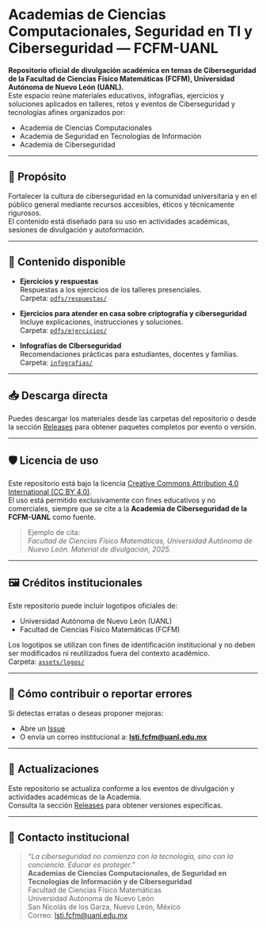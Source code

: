 # Academias de Ciencias Computacionales, Seguridad en TI y Ciberseguridad — FCFM-UANL

**Repositorio oficial de divulgación académica en temas de Ciberseguridad de la Facultad de Ciencias Físico Matemáticas (FCFM), Universidad Autónoma de Nuevo León (UANL).**  
Este espacio reúne materiales educativos, infografías, ejercicios y soluciones aplicados en talleres, retos y eventos de Ciberseguridad y tecnologías afines organizados por:
- Academia de Ciencias Computacionales
- Academia de Seguridad en Tecnologías de Información
- Academia de Ciberseguridad

---

## 🎯 Propósito

Fortalecer la cultura de ciberseguridad en la comunidad universitaria y en el público general mediante recursos accesibles, éticos y técnicamente rigurosos.  
El contenido está diseñado para su uso en actividades académicas, sesiones de divulgación y autoformación.

---

## 📂 Contenido disponible

- **Ejercicios y respuestas**  
  Respuestas a los ejercicios de los talleres presenciales.  
  Carpeta: [`pdfs/respuestas/`](pdfs/respuestas/)

- **Ejercicios para atender en casa sobre criptografía y ciberseguridad**  
  Incluye explicaciones, instrucciones y soluciones.  
  Carpeta: [`pdfs/ejercicios/`](pdfs/ejercicios/)

- **Infografías de CIberseguridad**  
  Recomendaciones prácticas para estudiantes, docentes y familias.  
  Carpeta: [`infografias/`](infografias/)

---

## 📥 Descarga directa

Puedes descargar los materiales desde las carpetas del repositorio o desde la sección [Releases](https://github.com/MarViera/div_ciberseguridad_fcfmuanl/releases) para obtener paquetes completos por evento o versión.

---

## 🛡️ Licencia de uso

Este repositorio está bajo la licencia [Creative Commons Attribution 4.0 International (CC BY 4.0)](https://creativecommons.org/licenses/by/4.0/).  
El uso está permitido exclusivamente con fines educativos y no comerciales, siempre que se cite a la **Academia de Ciberseguridad de la FCFM-UANL** como fuente.

> Ejemplo de cita:  
> *Facultad de Ciencias Físico Matemáticas, Universidad Autónoma de Nuevo León. Material de divulgación, 2025.*

---

## 🖼️ Créditos institucionales

Este repositorio puede incluir logotipos oficiales de:
- Universidad Autónoma de Nuevo León (UANL)
- Facultad de Ciencias Físico Matemáticas (FCFM)

Los logotipos se utilizan con fines de identificación institucional y no deben ser modificados ni reutilizados fuera del contexto académico.  
Carpeta: [`assets/logos/`](assets/logos/)

---

## 🧩 Cómo contribuir o reportar errores

Si detectas erratas o deseas proponer mejoras:
- Abre un [Issue](https://github.com/MarViera/div_ciberseguridad_fcfmuanl/issues)
- O envía un correo institucional a: **lsti.fcfm@uanl.edu.mx**

---

## 📅 Actualizaciones

Este repositorio se actualiza conforme a los eventos de divulgación y actividades académicas de la Academia.  
Consulta la sección [Releases](https://github.com/MarViera/div_ciberseguridad_fcfmuanl/releases) para obtener versiones específicas.

---

## 🤝 Contacto institucional
> *“La ciberseguridad no comienza con la tecnología, sino con la conciencia. Educar es proteger.”*  
**Academias de Ciencias Computacionales, de Seguridad en Tecnologías de Información y de Ciberseguridad**  
Facultad de Ciencias Físico Matemáticas  
Universidad Autónoma de Nuevo León  
San Nicolás de los Garza, Nuevo León, México  
Correo: lsti.fcfm@uanl.edu.mx
